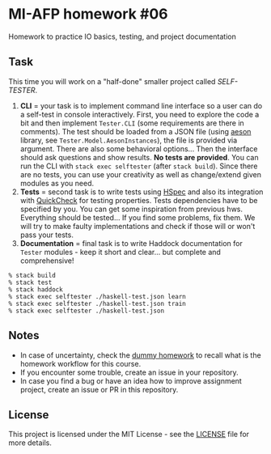 # MI-AFP homework #06

Homework to practice IO basics, testing, and project documentation

## Task

This time you will work on a "half-done" smaller project called *SELF-TESTER*.

1. **CLI** = your task is to implement command line interface so a user can do a self-test in console interactively. First, you need to explore the code a bit and then implement `Tester.CLI` (some requirements are there in comments). The test should be loaded from a JSON file (using [aeson](https://hackage.haskell.org/package/aeson) library, see `Tester.Model.AesonInstances`), the file is provided via argument. There are also some behavioral options... Then the interface should ask questions and show results. **No tests are provided**. You can run the CLI with `stack exec selftester` (after `stack build`). Since there are no tests, you can use your creativity as well as change/extend given modules as you need.
2. **Tests** = second task is to write tests using [HSpec](https://hspec.github.io) and also its integration with [QuickCheck](https://hspec.github.io/quickcheck.html) for testing properties. Tests dependencies have to be specified by you. You can get some inspiration from previous hws. Everything should be tested... If you find some problems, fix them. We will try to make faulty implementations and check if those will or won't pass your tests.
3. **Documentation** = final task is to write Haddock documentation for `Tester` modules - keep it short and clear... but complete and comprehensive!

```
% stack build
% stack test
% stack haddock
% stack exec selftester ./haskell-test.json learn
% stack exec selftester ./haskell-test.json train
% stack exec selftester ./haskell-test.json
```

## Notes

 * In case of uncertainty, check the [dummy homework](https://github.com/MI-AFP/hw00) to recall what is the homework workflow for this course.
 * If you encounter some trouble, create an issue in your repository.
 * In case you find a bug or have an idea how to improve assignment project, create an issue or PR in this repository.

## License

This project is licensed under the MIT License - see the [LICENSE](LICENSE)
file for more details.
